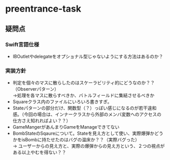 preentrance-task
================

## 疑問点
### Swift言語仕様
- IBOutletやdelegateをオプショナル型じゃないようにする方法はあるのか？

### 実装方針
- 判定を個々のマスに散らしたのはスケーラビリティ的にどうなのか？？（Observerパターン）  
→処理を各マスに散らすべきか、バトルフィールドに集結させるべきか
- Squareクラス内のファイルにいろいろ書きすぎ。
- Stateパターンの部分だけ、関数型（？）っぽい感じになるのが若干違和感。（今回の場合は、インナークラスから外部のメンバ変数へのアクセスの仕方さえ知れればよい？？）
- GameMangerがあんまりGameをManageできてない
- BombStateのSqaureについて。Stateを見え方として使い、実際爆弾かどうかをisBombに持たせたのはバグの温床か？？（実際バグった）  
→ ユーザーからの見え方と、実際の爆弾からの見え方という、２つの視点がある以上やむを得ない？？
